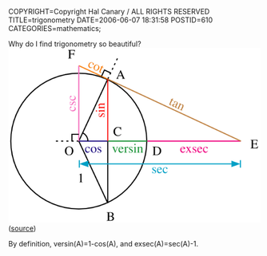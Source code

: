 COPYRIGHT=Copyright Hal Canary / ALL RIGHTS RESERVED
TITLE=trigonometry
DATE=2006-06-07 18:31:58
POSTID=610
CATEGORIES=mathematics;

Why do I find trigonometry so beautiful?  
![[unit circle with trig functions]  All of the trigonometric functions can be constructed geometrically in terms of a unit circle centered at O](/images/Circle-trig6.png)  
([source](http://commons.wikimedia.org/wiki/Image:Circle-trig6.svg))

By definition, versin(A)=1-cos(A), and exsec(A)=sec(A)-1.
